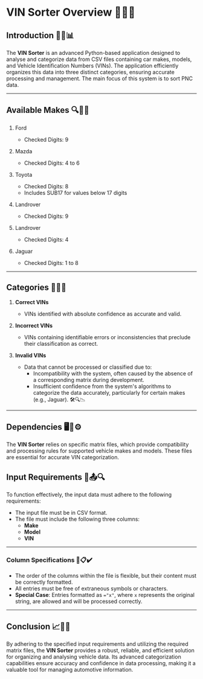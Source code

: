 # VIN Sorter Overview 🎯🎉🚗

## Introduction 🚦📂📊

The **VIN Sorter** is an advanced Python-based application designed to analyse and categorize data from CSV files containing car makes, models, and Vehicle Identification Numbers (VINs). The application efficiently organizes this data into three distinct categories, ensuring accurate processing and management. The main focus of this system is to sort PNC data.

---

## Available Makes 🔍🚗🎯

1. Ford
   - Checked Digits: 9

2. Mazda
   - Checked Digits: 4 to 6

3. Toyota
   - Checked Digits: 8
   - Includes SUB17 for values below 17 digits

4. Landrover
   - Checked Digits: 9

5. Landrover
   - Checked Digits: 4

6. Jaguar
   - Checked Digits: 1 to 8

---

## Categories 🚗✅❌

1. **Correct VINs**
   - VINs identified with absolute confidence as accurate and valid.

2. **Incorrect VINs**
   - VINs containing identifiable errors or inconsistencies that preclude their classification as correct.

3. **Invalid VINs**
   - Data that cannot be processed or classified due to:
     - Incompatibility with the system, often caused by the absence of a corresponding matrix during development.
     - Insufficient confidence from the system's algorithms to categorize the data accurately, particularly for certain makes (e.g., Jaguar). 🛠️🔍📉

---

## Dependencies 🖥️🔗⚙️

The **VIN Sorter** relies on specific matrix files, which provide compatibility and processing rules for supported vehicle makes and models. These files are essential for accurate VIN categorization.

## Input Requirements 📝📤🔍

To function effectively, the input data must adhere to the following requirements:

- The input file must be in CSV format.
- The file must include the following three columns:
  - **Make**
  - **Model**
  - **VIN**

 ---

### Column Specifications 🧩📋✔️

- The order of the columns within the file is flexible, but their content must be correctly formatted.
- All entries must be free of extraneous symbols or characters.
- **Special Case**: Entries formatted as `="x"`, where `x` represents the original string, are allowed and will be processed correctly.

---

## Conclusion 📈🚀✅

By adhering to the specified input requirements and utilizing the required matrix files, the **VIN Sorter** provides a robust, reliable, and efficient solution for organizing and analysing vehicle data. Its advanced categorization capabilities ensure accuracy and confidence in data processing, making it a valuable tool for managing automotive information.
